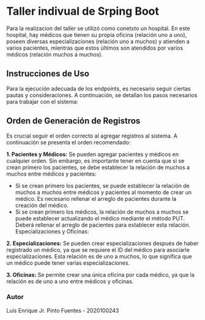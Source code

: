 # Taller indivual de Srping Boot
Para la realizacion del taller se utilizó como conetxto un hospital. En este hospital, hay médicos que tienen su propia oficina (relación uno a uno), poseen diversas especializaciones (relación uno a muchos) y atienden a varios pacientes, mientras que estos últimos son atendidos por varios médicos (relación muchos a muchos).

## Instrucciones de Uso
Para la ejecución adecuada de los endpoints, es necesario seguir ciertas pautas y consideraciones. A continuación, se detallan los pasos necesarios para trabajar con el sistema:

## Orden de Generación de Registros
Es crucial seguir el orden correcto al agregar registros al sistema. A continuación se presenta el orden recomendado:

**1. Pacientes y Médicos:** Se pueden agregar pacientes y médicos en cualquier orden. Sin embargo, es importante tener en cuenta que si se crean primero los pacientes, se debe establecer la relación de muchos a muchos entre médicos y pacientes:

 - Si se crean primero los pacientes, se puede establecer la relación de muchos a muchos entre médicos y pacientes al momento de crear un médico. Es necesario rellenar el arreglo de pacientes durante la creación del médico.
 - Si se crean primero los médicos, la relación de muchos a muchos se puede establecer actualizando el médico mediante el método PUT. Deberá rellenar el arreglo de pacientes para establecer esta relación.
Especializaciones y Oficinas:

**2. Especializaciones:** Se pueden crear especializaciones después de haber registrado un médico, ya que se requiere el ID del médico para asociarle especializaciones. Esta relación es de uno a muchos, lo que significa que un médico puede tener varias especializaciones.

**3. Oficinas:** Se permite crear una única oficina por cada médico, ya que la relación es de uno a uno entre médicos y oficinas.

### Autor
Luis Enrique Jr. Pinto Fuentes - 2020100243
